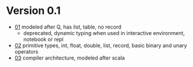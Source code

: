 # Version 0.1

- [01](01-q.md) modeled after Q, has list, table, no record
  - deprecated, dynamic typing when used in interactive environment, notebook or repl
- [02](02-primitive-type.md) primitive types, int, float, double, list, record, basic binary and unary operators
- [03](03-compiler-arch.md) compiler architecture, modeled after scala